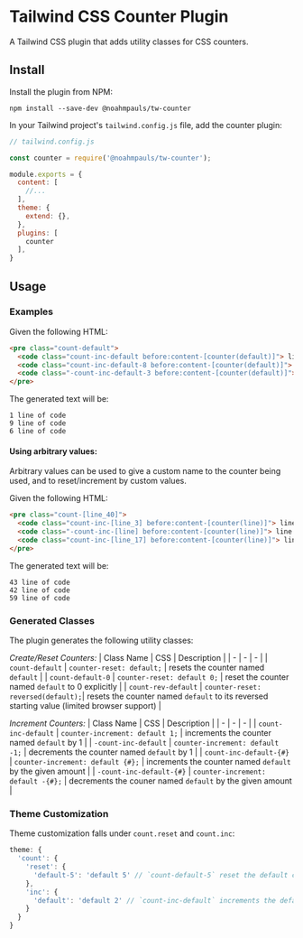 # Tailwind CSS Counter Plugin

A Tailwind CSS plugin that adds utility classes for CSS counters.

## Install

Install the plugin from NPM:

```
npm install --save-dev @noahmpauls/tw-counter
```

In your Tailwind project's `tailwind.config.js` file, add the counter plugin:

```js
// tailwind.config.js

const counter = require('@noahmpauls/tw-counter');

module.exports = {
  content: [
    //...
  ],
  theme: {
    extend: {},
  },
  plugins: [
    counter
  ],
}
```

## Usage

### Examples

Given the following HTML:

```html
<pre class="count-default">
  <code class="count-inc-default before:content-[counter(default)]"> line of code</code>
  <code class="count-inc-default-8 before:content-[counter(default)]"> line of code</code>
  <code class="-count-inc-default-3 before:content-[counter(default)]"> line of code</code>
</pre>
```

The generated text will be:

```
1 line of code
9 line of code
6 line of code
```

#### Using arbitrary values:

Arbitrary values can be used to give a custom name to the counter being used, and to reset/increment by custom values.

Given the following HTML:

```html
<pre class="count-[line_40]">
  <code class="count-inc-[line_3] before:content-[counter(line)]"> line of code</code>
  <code class="-count-inc-[line] before:content-[counter(line)]"> line of code</code>
  <code class="count-inc-[line_17] before:content-[counter(line)]"> line of code</code>
</pre>
```

The generated text will be:

```
43 line of code
42 line of code
59 line of code
```

### Generated Classes

The plugin generates the following utility classes:

*Create/Reset Counters:*
| Class Name | CSS | Description |
| - | - | - |
| `count-default` | `counter-reset: default;` | resets the counter named `default` |
| `count-default-0` | `counter-reset: default 0;` | reset the counter named `default` to 0 explicitly |
| `count-rev-default` | `counter-reset: reversed(default);`| resets the counter named `default` to its reversed starting value (limited browser support) |

*Increment Counters:*
| Class Name | CSS | Description |
| - | - | - |
| `count-inc-default` | `counter-increment: default 1;` | increments the counter named `default` by 1 |
| `-count-inc-default` | `counter-increment: default -1;` | decrements the counter named `default` by 1 |
| `count-inc-default-{#}` | `counter-increment: default {#};` | increments the counter named `default` by the given amount |
| `-count-inc-default-{#}` | `counter-increment: default -{#};` | decrements the couner named `default` by the given amount |

### Theme Customization

Theme customization falls under `count.reset` and `count.inc`:

```js
theme: {
  'count': {
    'reset': {
      'default-5': 'default 5' // `count-default-5` reset the default counter to 5
    },
    'inc': {
      'default': 'default 2' // `count-inc-default` increments the default counter by 2
    }
  }
}
```
